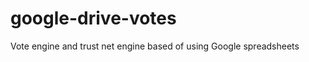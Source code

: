google-drive-votes
==================

Vote engine and trust net engine based of using Google spreadsheets
